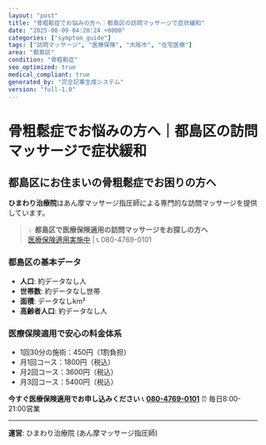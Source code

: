 ```yaml
---
layout: "post"
title: "骨粗鬆症でお悩みの方へ｜都島区の訪問マッサージで症状緩和"
date: "2025-08-09 04:20:24 +0000"
categories: ["symptom_guide"]
tags: ["訪問マッサージ", "医療保険", "大阪市", "在宅医療"]
area: "都島区"
condition: "骨粗鬆症"
seo_optimized: true
medical_compliant: true
generated_by: "完全記事生成システム"
version: "full-1.0"
---
```



# 骨粗鬆症でお悩みの方へ｜都島区の訪問マッサージで症状緩和

## 都島区にお住まいの骨粗鬆症でお困りの方へ

**ひまわり治療院**はあん摩マッサージ指圧師による専門的な訪問マッサージを提供しています。

> 💡 **都島区で医療保険適用の訪問マッサージをお探しの方へ**  
> [医療保険適用実施中](https://peraichi.com/landing_pages/view/himawari-massage/) | 📞 080-4769-0101

### 都島区の基本データ
- **人口**: 約データなし人
- **世帯数**: 約データなし世帯
- **面積**: データなしkm²
- **高齢者人口**: 約データなし人

### 医療保険適用で安心の料金体系
- 1回30分の施術：450円（1割負担）
- 月1回コース：1800円（税込）
- 月2回コース：3600円（税込）
- 月3回コース：5400円（税込）

**今すぐ医療保険適用でお申し込みください**
📞 **[080-4769-0101](tel:080-4769-0101)**
⏰ 毎日8:00-21:00営業

---
**運営**: ひまわり治療院 (あん摩マッサージ指圧師)

